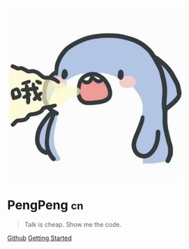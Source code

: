 ![logo](_media/avatar.jpeg)
# PengPeng <small>cn</small>

>Talk is cheap. Show me the code.


[Github](https://github.com/PPDebug)
[Getting Started](README.md?id=PPDebug)

<!-- backgroud image -->
<!-- ![](_media/bg.png) -->

<!-- backgroud color -->
<!-- ![color](#fff0f0) -->
